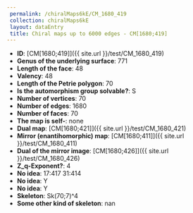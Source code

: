 ```yaml
--- 
 permalink: /chiralMaps6kE/CM_1680_419 
 collection: chiralMaps6kE
 layout: dataEntry
 title: Chiral maps up to 6000 edges - CM[1680;419]
---
```


- **ID**: [CM[1680;419]]({{ site.url }}/test/CM_1680_419)
- **Genus of the underlying surface**: 771
- **Length of the face**: 48
- **Valency**: 48
- **Length of the Petrie polygon**: 70
- **Is the automorphism group solvable?**: S
- **Number of vertices**: 70
- **Number of edges**: 1680
- **Number of faces**: 70
- **The map is self-**: none
- **Dual map**: [CM[1680;421]]({{ site.url }}/test/CM_1680_421)
- **Mirror (enantihomorphic) map**: [CM[1680;411]]({{ site.url }}/test/CM_1680_411)
- **Dual of the mirror image**: [CM[1680;426]]({{ site.url }}/test/CM_1680_426)
- **Z_q-Exponent?**: 4
- **No idea**:  17:417 31:414
- **No idea**: Y
- **No idea**: Y
- **Skeleton**: Sk(70;7)^4
- **Some other kind of skeleton**: nan
